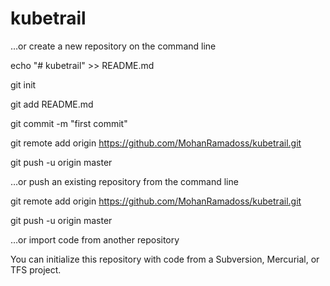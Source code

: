 # kubetrail
…or create a new repository on the command line

echo "# kubetrail" >> README.md

git init

git add README.md

git commit -m "first commit"

git remote add origin https://github.com/MohanRamadoss/kubetrail.git

git push -u origin master

…or push an existing repository from the command line

git remote add origin https://github.com/MohanRamadoss/kubetrail.git

git push -u origin master

…or import code from another repository

You can initialize this repository with code from a Subversion, Mercurial, or TFS project.

